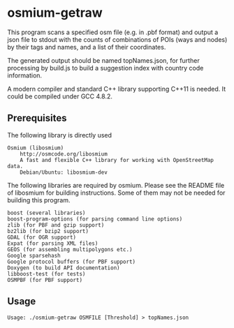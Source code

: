 # osmium-getraw

This program scans a specified osm file (e.g. in .pbf format) and output a json file to stdout with the counts of combinations of POIs (ways and nodes) by their tags and names, and a list of their coordinates.

The generated output should be named topNames.json, for further processing by build.js to build a suggestion index with country code information.

A modern compiler and standard C++ library supporting C++11 is needed. It could be compiled under GCC 4.8.2.

## Prerequisites

The following library is directly used

    Osmium (libosmium)
        http://osmcode.org/libosmium
        A fast and flexible C++ library for working with OpenStreetMap data.
        Debian/Ubuntu: libosmium-dev 

The following libraries are required by osmium.  Please see the README file of libosmium for building instructions.  Some of them may not be needed for building this program.

    boost (several libraries)
    boost-program-options (for parsing command line options)
    zlib (for PBF and gzip support)
    bz2lib (for bzip2 support)
    GDAL (for OGR support)
    Expat (for parsing XML files)
    GEOS (for assembling multipolygons etc.)
    Google sparsehash
    Google protocol buffers (for PBF support)
    Doxygen (to build API documentation)
    libboost-test (for tests)
    OSMPBF (for PBF support)

## Usage

    Usage: ./osmium-getraw OSMFILE [Threshold] > topNames.json



